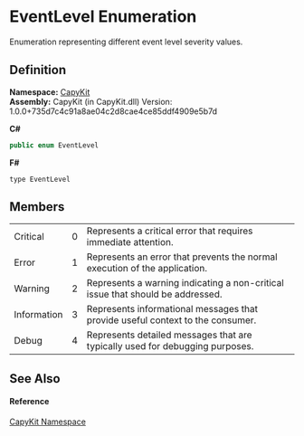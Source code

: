 # EventLevel Enumeration


Enumeration representing different event level severity values.



## Definition
**Namespace:** <a href="N_CapyKit.md">CapyKit</a>  
**Assembly:** CapyKit (in CapyKit.dll) Version: 1.0.0+735d7c4c91a8ae04c2d8cae4ce85ddf4909e5b7d

**C#**
``` C#
public enum EventLevel
```
**F#**
``` F#
type EventLevel
```



## Members
<table>
<tr>
<td>Critical</td>
<td>0</td>
<td>Represents a critical error that requires immediate attention.</td></tr>
<tr>
<td>Error</td>
<td>1</td>
<td>Represents an error that prevents the normal execution of the application.</td></tr>
<tr>
<td>Warning</td>
<td>2</td>
<td>Represents a warning indicating a non-critical issue that should be addressed.</td></tr>
<tr>
<td>Information</td>
<td>3</td>
<td>Represents informational messages that provide useful context to the consumer.</td></tr>
<tr>
<td>Debug</td>
<td>4</td>
<td>Represents detailed messages that are typically used for debugging purposes.</td></tr>
</table>

## See Also


#### Reference
<a href="N_CapyKit.md">CapyKit Namespace</a>  

